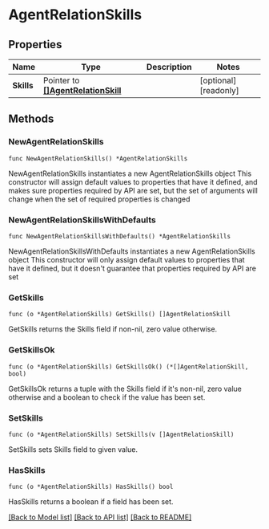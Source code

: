 # AgentRelationSkills

## Properties

Name | Type | Description | Notes
------------ | ------------- | ------------- | -------------
**Skills** | Pointer to [**[]AgentRelationSkill**](AgentRelationSkill.md) |  | [optional] [readonly]

## Methods

### NewAgentRelationSkills

`func NewAgentRelationSkills() *AgentRelationSkills`

NewAgentRelationSkills instantiates a new AgentRelationSkills object
This constructor will assign default values to properties that have it defined,
and makes sure properties required by API are set, but the set of arguments
will change when the set of required properties is changed

### NewAgentRelationSkillsWithDefaults

`func NewAgentRelationSkillsWithDefaults() *AgentRelationSkills`

NewAgentRelationSkillsWithDefaults instantiates a new AgentRelationSkills object
This constructor will only assign default values to properties that have it defined,
but it doesn't guarantee that properties required by API are set

### GetSkills

`func (o *AgentRelationSkills) GetSkills() []AgentRelationSkill`

GetSkills returns the Skills field if non-nil, zero value otherwise.

### GetSkillsOk

`func (o *AgentRelationSkills) GetSkillsOk() (*[]AgentRelationSkill, bool)`

GetSkillsOk returns a tuple with the Skills field if it's non-nil, zero value otherwise
and a boolean to check if the value has been set.

### SetSkills

`func (o *AgentRelationSkills) SetSkills(v []AgentRelationSkill)`

SetSkills sets Skills field to given value.

### HasSkills

`func (o *AgentRelationSkills) HasSkills() bool`

HasSkills returns a boolean if a field has been set.

[[Back to Model list]](../README.md#documentation-for-models) [[Back to API list]](../README.md#documentation-for-api-endpoints) [[Back to README]](../README.md)
